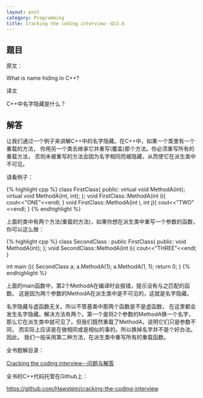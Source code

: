 ```yaml
---
layout: post
category: Programming
title: Cracking the coding interview--Q13.6
---
```


## 题目

原文：

What is name hiding in C++?	

译文

C++中名字隐藏是什么？

## 解答

让我们通过一个例子来讲解C++中的名字隐藏。在C++中，如果一个类里有一个重载的方法，
你用另一个类去继承它并重写(覆盖)那个方法。你必须重写所有的重载方法，
否则未被重写的方法会因为名字相同而被隐藏，从而使它在派生类中不可见。

请看例子：

{% highlight cpp %}
class FirstClass{
public:
    virtual void MethodA(int);
    virtual void MethodA(int, int);
};
void FirstClass::MethodA(int i){
    cout<<"ONE"<<endl;
}
void FirstClass::MethodA(int i, int j){
    cout<<"TWO"<<endl;
}
{% endhighlight %}

上面的类中有两个方法(重载的方法)，如果你想在派生类中重写一个参数的函数，
你可以这么做：

{% highlight cpp %}
class SecondClass : public FirstClass{
public:
    void MethodA(int);
};
void SecondClass::MethodA(int i){
    cout<<"THREE"<<endl;
}

int main (){
    SecondClass a;
    a.MethodA(1);
    a.MethodA(1, 1);
    return 0;
}
{% endhighlight %}

上面的main函数中，第2个MethodA在编译时会报错，提示没有与之匹配的函数。
这是因为两个参数的MethodA在派生类中是不可见的，这就是名字隐藏。

名字隐藏与虚函数无关。所以不管基类中那两个函数是不是虚函数，
在这里都会发生名字隐藏。解决方法有两个。第一个是将2个参数的MethodA换一个名字，
那么它在派生类中就可见了。但我们既然重载了MethodA，说明它们只是参数不同，
而实际上应该是在做相同或是相似的事的。所以换掉名字并不是个好办法。因此，
我们一般采用第二种方法，在派生类中重写所有的重载函数。


全书题解目录：

[Cracking the coding interview--问题与解答](/posts/ctci-solutions-contents.html)

全书的C++代码托管在Github上：

<https://github.com/Hawstein/cracking-the-coding-interview>

